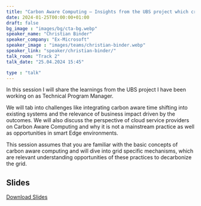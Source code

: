 ```yaml
---
title: "Carbon Aware Computing – Insights from the UBS project which created the GSF Carbon Aware SDK 🇬🇧"
date: 2024-01-25T00:00:00+01:00
draft: false
bg_image : "images/bg/cta-bg.webp"
speaker_name: "Christian Binder"
speaker_company: "Ex-Microsoft"
speaker_image : "images/teams/christian-binder.webp"
speaker_link: "speaker/christian-binder/"
talk_room: "Track 2"
talk_date: "25.04.2024 15:45"

type : "talk"
---
```


In this session I will share the learnings from the UBS project I have been working on as Technical Program Manager. 

We will tab into challenges like integrating carbon aware time shifting into existing systems and the relevance of business impact driven by the outcomes. We will also discuss the perspective of cloud service providers on Carbon Aware Computing and why it is not a mainstream practice as well as opportunities in smart Edge environments. 

This session assumes that you are familiar with the basic concepts of carbon aware computing and will dive into grid specific mechanisms, which are relevant understanding opportunities of these practices to decarbonize the grid.

## Slides

[<i class='tf-ion-android-download'></i> Download Slides](/files/slides/UBS-Carbon-Aware-Computing-Christian-Binder-V1.pdf)